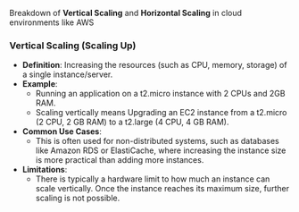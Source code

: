 Breakdown of **Vertical Scaling** and **Horizontal Scaling** in cloud environments like AWS

### Vertical Scaling (Scaling Up)
- **Definition**: Increasing the resources (such as CPU, memory, storage) of a single instance/server.
- **Example**: 
  - Running an application on a t2.micro instance with 2 CPUs and 2GB RAM.
  - Scaling vertically means Upgrading an EC2 instance from a t2.micro (2 CPU, 2 GB RAM) to a t2.large (4 CPU, 4 GB RAM).
- **Common Use Cases**:
  - This is often used for non-distributed systems, such as databases like Amazon RDS or ElastiCache, where increasing the instance size is more practical than adding more instances.
- **Limitations**:
  - There is typically a hardware limit to how much an instance can scale vertically. Once the instance reaches its maximum size, further scaling is not possible.